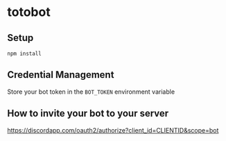 # totobot

## Setup

`npm install`

## Credential Management
Store your bot token in the `BOT_TOKEN` environment variable

## How to invite your bot to your server
https://discordapp.com/oauth2/authorize?client_id=CLIENTID&scope=bot